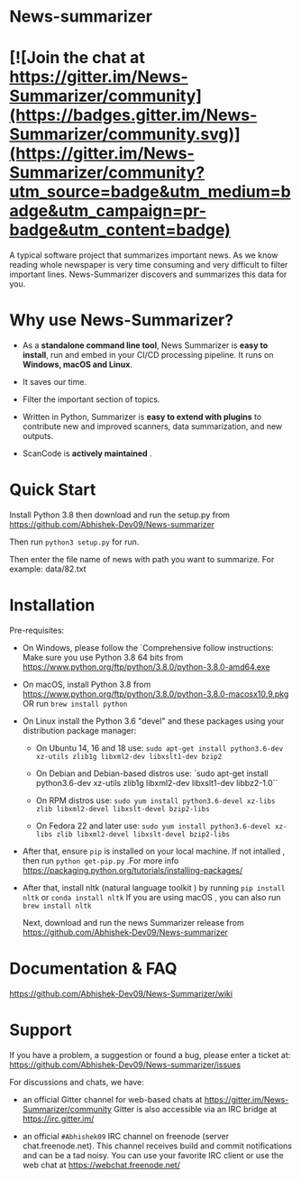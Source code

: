 # News-summarizer

[![Join the chat at https://gitter.im/News-Summarizer/community](https://badges.gitter.im/News-Summarizer/community.svg)](https://gitter.im/News-Summarizer/community?utm_source=badge&utm_medium=badge&utm_campaign=pr-badge&utm_content=badge)
=======


A typical software project that summarizes important news.
As we know reading whole newspaper is very time consuming and very difficult to filter important lines. News-Summarizer discovers and summarizes this data for you.

Why use News-Summarizer?
=======================

- As a **standalone command line tool**, News Summarizer is **easy to install**, run
  and embed in your CI/CD processing pipeline. It runs on **Windows, macOS and Linux**.

- It saves our time.

- Filter the important section of topics.

- Written in Python, Summarizer is **easy to extend with plugins** to contribute new
  and improved scanners, data summarization, and new outputs.

- ScanCode is **actively maintained** .

Quick Start
===========

Install Python 3.8 then download and run the setup.py from
https://github.com/Abhishek-Dev09/News-summarizer 

Then run ``python3 setup.py`` for run.

Then enter the file name of news with path you want to summarize.
For example: data/82.txt 

Installation
============

Pre-requisites:

* On Windows, please follow the `Comprehensive follow instructions:
  Make sure you use Python 3.8 64 bits from
  https://www.python.org/ftp/python/3.8.0/python-3.8.0-amd64.exe

* On macOS, install Python 3.8 from
  https://www.python.org/ftp/python/3.8.0/python-3.8.0-macosx10.9.pkg
          OR
   run ``brew install python``
 
* On Linux install the Python 3.6 "devel" and these packages using your
  distribution package manager:

  * On Ubuntu 14, 16 and 18 use:
    ``sudo apt-get install python3.6-dev xz-utils zlib1g libxml2-dev libxslt1-dev bzip2``
    
  * On Debian and Debian-based distros use:
    `sudo apt-get install python3.6-dev xz-utils zlib1g libxml2-dev libxslt1-dev libbz2-1.0``

  * On RPM distros use:
    ``sudo yum install python3.6-devel xz-libs zlib libxml2-devel libxslt-devel bzip2-libs``

  * On Fedora 22 and later use:
    ``sudo yum install python3.6-devel xz-libs zlib libxml2-devel libxslt-devel bzip2-libs``



* After that, ensure ``pip`` is installed on your local machine. If not intalled , 
 then run ``python get-pip.py`` .For more info https://packaging.python.org/tutorials/installing-packages/
  
* After that, install nltk (natural language toolkit ) by running ``pip install nltk`` or ``conda install nltk``
  If you are using macOS , you can also run ``brew install nltk``
  
  Next, download and run the news Summarizer release from
  https://github.com/Abhishek-Dev09/News-summarizer 


Documentation & FAQ
===================

https://github.com/Abhishek-Dev09/News-Summarizer/wiki



Support
=======

If you have a problem, a suggestion or found a bug, please enter a ticket at:
https://github.com/Abhishek-Dev09/News-summarizer/issues

For discussions and chats, we have:

* an official Gitter channel for web-based chats at https://gitter.im/News-Summarizer/community
  Gitter is also accessible via an IRC bridge at https://irc.gitter.im/

* an official `#Abhishek09` IRC channel on freenode (server chat.freenode.net). 
  This channel receives build and commit notifications and can be a tad noisy.
  You can use your favorite IRC client or use the web chat at
  https://webchat.freenode.net/
